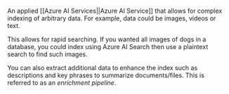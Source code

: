 An applied [[Azure AI Services||Azure AI Service]] that allows for complex indexing of arbitrary data. For example, data could be images, videos or text.

This allows for rapid searching. If you wanted all images of dogs in a database, you could index using Azure AI Search then use a plaintext search to find such images.

You can also extract additional data to enhance the index such as descriptions and key phrases to summarize documents/files. This is referred to as an *enrichment pipeline*.
